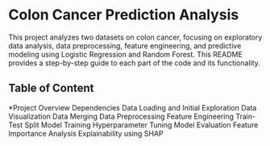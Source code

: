 # Colon Cancer Prediction Analysis
This project analyzes two datasets on colon cancer, focusing on exploratory data analysis, data preprocessing, feature engineering, and predictive modeling using Logistic Regression and Random Forest. This README provides a step-by-step guide to each part of the code and its functionality.

## Table of Content
*Project Overview
Dependencies
Data Loading and Initial Exploration
Data Visualization
Data Merging
Data Preprocessing
Feature Engineering
Train-Test Split
Model Training
Hyperparameter Tuning
Model Evaluation
Feature Importance Analysis
Explainability using SHAP
